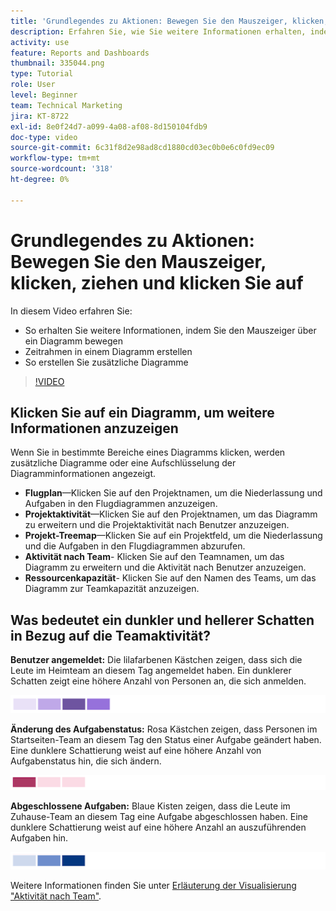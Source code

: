 ```yaml
---
title: 'Grundlegendes zu Aktionen: Bewegen Sie den Mauszeiger, klicken, ziehen und klicken Sie auf'
description: Erfahren Sie, wie Sie weitere Informationen erhalten, indem Sie den Mauszeiger über ein Diagramm bewegen, einen Zeitrahmen für ein Diagramm erstellen und zusätzliche Diagramme anzeigen können - alles in [!UICONTROL Verbesserte Analytics].
activity: use
feature: Reports and Dashboards
thumbnail: 335044.png
type: Tutorial
role: User
level: Beginner
team: Technical Marketing
jira: KT-8722
exl-id: 8e0f24d7-a099-4a08-af08-8d150104fdb9
doc-type: video
source-git-commit: 6c31f8d2e98ad8cd1880cd03ec0b0e6c0fd9ec09
workflow-type: tm+mt
source-wordcount: '318'
ht-degree: 0%

---
```


# Grundlegendes zu Aktionen: Bewegen Sie den Mauszeiger, klicken, ziehen und klicken Sie auf

In diesem Video erfahren Sie:

* So erhalten Sie weitere Informationen, indem Sie den Mauszeiger über ein Diagramm bewegen
* Zeitrahmen in einem Diagramm erstellen
* So erstellen Sie zusätzliche Diagramme

>[!VIDEO](https://video.tv.adobe.com/v/335044/?quality=12&learn=on)

## Klicken Sie auf ein Diagramm, um weitere Informationen anzuzeigen

Wenn Sie in bestimmte Bereiche eines Diagramms klicken, werden zusätzliche Diagramme oder eine Aufschlüsselung der Diagramminformationen angezeigt.

* **Flugplan**—Klicken Sie auf den Projektnamen, um die Niederlassung und Aufgaben in den Flugdiagrammen anzuzeigen.
* **Projektaktivität**—Klicken Sie auf den Projektnamen, um das Diagramm zu erweitern und die Projektaktivität nach Benutzer anzuzeigen.
* **Projekt-Treemap**—Klicken Sie auf ein Projektfeld, um die Niederlassung und die Aufgaben in den Flugdiagrammen abzurufen.
* **Aktivität nach Team**- Klicken Sie auf den Teamnamen, um das Diagramm zu erweitern und die Aktivität nach Benutzer anzuzeigen.
* **Ressourcenkapazität**- Klicken Sie auf den Namen des Teams, um das Diagramm zur Teamkapazität anzuzeigen.

## Was bedeutet ein dunkler und hellerer Schatten in Bezug auf die Teamaktivität?

**Benutzer angemeldet:** Die lilafarbenen Kästchen zeigen, dass sich die Leute im Heimteam an diesem Tag angemeldet haben. Ein dunklerer Schatten zeigt eine höhere Anzahl von Personen an, die sich anmelden.

![Ein Bild mit violetten Schattierungen](assets/purple-shaded-boxes.png)

**Änderung des Aufgabenstatus:** Rosa Kästchen zeigen, dass Personen im Startseiten-Team an diesem Tag den Status einer Aufgabe geändert haben. Eine dunklere Schattierung weist auf eine höhere Anzahl von Aufgabenstatus hin, die sich ändern.

![Ein Bild mit rosa schattierten Feldern](assets/pink-shaded-boxes.png)

**Abgeschlossene Aufgaben:** Blaue Kisten zeigen, dass die Leute im Zuhause-Team an diesem Tag eine Aufgabe abgeschlossen haben. Eine dunklere Schattierung weist auf eine höhere Anzahl an auszuführenden Aufgaben hin.

![Ein Bild mit blauen schattierten Feldern](assets/blue-shaded-boxes.png)

Weitere Informationen finden Sie unter [Erläuterung der Visualisierung &quot;Aktivität nach Team&quot;](https://experienceleague.adobe.com/docs/workfront/using/reporting/enhanced-analytics/activity-by-team-overview.html?lang=en).
